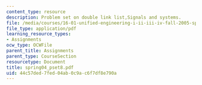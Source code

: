 ```yaml
---
content_type: resource
description: Problem set on double link list,Signals and systems.
file: /media/courses/16-01-unified-engineering-i-ii-iii-iv-fall-2005-spring-2006/44c57ded7fed04ab0c9ac6f7df8e790a_spring04_pset8.pdf
file_type: application/pdf
learning_resource_types:
- Assignments
ocw_type: OCWFile
parent_title: Assignments
parent_type: CourseSection
resourcetype: Document
title: spring04_pset8.pdf
uid: 44c57ded-7fed-04ab-0c9a-c6f7df8e790a
---
```


